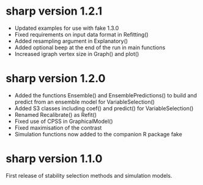 # sharp version 1.2.1

* Updated examples for use with fake 1.3.0
* Fixed requirements on input data format in Refitting()
* Added resampling argument in Explanatory()
* Added optional beep at the end of the run in main functions
* Increased igraph vertex size in Graph() and plot()

# sharp version 1.2.0

* Added the functions Ensemble() and EnsemblePredictions() to build and predict from an ensemble model for VariableSelection()
* Added S3 classes including coef() and predict() for VariableSelection()
* Renamed Recalibrate() as Refit()
* Fixed use of CPSS in GraphicalModel() 
* Fixed maximisation of the contrast
* Simulation functions now added to the companion R package fake

# sharp version 1.1.0

First release of stability selection methods and simulation models.

